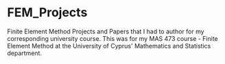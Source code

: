 # FEM_Projects
Finite Element Method Projects and Papers that I had to author for my corresponding university course.
This was for my MAS 473 course - Finite Element Method at the University of Cyprus' Mathematics and Statistics department.
